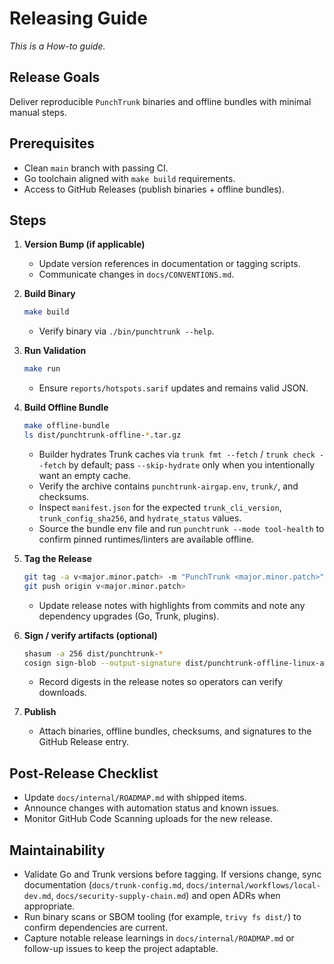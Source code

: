 # Releasing Guide

_This is a How-to guide._

## Release Goals

Deliver reproducible `PunchTrunk` binaries and offline bundles with minimal manual steps.

## Prerequisites

- Clean `main` branch with passing CI.
- Go toolchain aligned with `make build` requirements.
- Access to GitHub Releases (publish binaries + offline bundles).

## Steps

1. **Version Bump (if applicable)**
   - Update version references in documentation or tagging scripts.
   - Communicate changes in `docs/CONVENTIONS.md`.
2. **Build Binary**

   ```bash
   make build
   ```

   - Verify binary via `./bin/punchtrunk --help`.

3. **Run Validation**

   ```bash
   make run
   ```

   - Ensure `reports/hotspots.sarif` updates and remains valid JSON.

4. **Build Offline Bundle**

   ```bash
   make offline-bundle
   ls dist/punchtrunk-offline-*.tar.gz
   ```

   - Builder hydrates Trunk caches via `trunk fmt --fetch` / `trunk check --fetch` by default; pass `--skip-hydrate` only when you intentionally want an empty cache.
   - Verify the archive contains `punchtrunk-airgap.env`, `trunk/`, and checksums.
   - Inspect `manifest.json` for the expected `trunk_cli_version`, `trunk_config_sha256`, and `hydrate_status` values.
   - Source the bundle env file and run `punchtrunk --mode tool-health` to confirm pinned runtimes/linters are available offline.

5. **Tag the Release**

   ```bash
   git tag -a v<major.minor.patch> -m "PunchTrunk <major.minor.patch>"
   git push origin v<major.minor.patch>
   ```

   - Update release notes with highlights from commits and note any dependency upgrades (Go, Trunk, plugins).

6. **Sign / verify artifacts (optional)**

   ```bash
   shasum -a 256 dist/punchtrunk-*
   cosign sign-blob --output-signature dist/punchtrunk-offline-linux-amd64.tar.gz.sig dist/punchtrunk-offline-linux-amd64.tar.gz
   ```

   - Record digests in the release notes so operators can verify downloads.

7. **Publish**
   - Attach binaries, offline bundles, checksums, and signatures to the GitHub Release entry.

## Post-Release Checklist

- Update `docs/internal/ROADMAP.md` with shipped items.
- Announce changes with automation status and known issues.
- Monitor GitHub Code Scanning uploads for the new release.

## Maintainability

- Validate Go and Trunk versions before tagging. If versions change, sync documentation (`docs/trunk-config.md`, `docs/internal/workflows/local-dev.md`, `docs/security-supply-chain.md`) and open ADRs when appropriate.
- Run binary scans or SBOM tooling (for example, `trivy fs dist/`) to confirm dependencies are current.
- Capture notable release learnings in `docs/internal/ROADMAP.md` or follow-up issues to keep the project adaptable.
